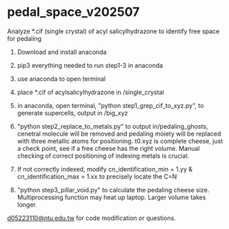 # pedal_space_v202507<br>
Analyze *.cif (single crystal) of acyl salicylhydrazone to identify free space for pedaling<br>
1. Download and install anaconda<br>
2. pip3 everything needed to run step1-3 in anaconda<br>
3. use anaconda to open terminal<br>
4. place *.cif of acylsalicylhydrazone in /single_crystal<br>
5. in anaconda, open terminal, "python step1_grep_cif_to_xyz.py", to generate supercells, output in /big_xyz<br>
6. "python step2_replace_to_metals.py" to output in/pedaling_ghosts, cenetral molecule will be removed and pedaling moiety will be replaced with three metallic atoms for positioning. t0.xyz is complete cheese, just a check point, see if a free cheese has the right volume. Manual checking of correct positioning of indexing metals is crucial.<br>
7. If not correctly indexed, modify cn_identification_min = 1.yy & cn_identification_max = 1.xx to precisely locate the C=N<br>


8. "python step3_pillar_void.py" to calculate the pedaling cheese size. Multiprocessing function may heat up laptop. Larger volume takes longer.<br>

d05223110@ntu.edu.tw for code modification or questions.<br>
